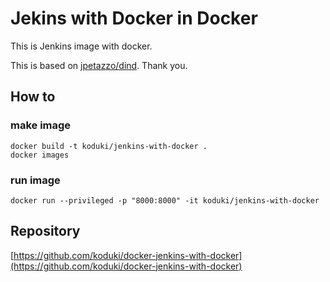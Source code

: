 Jekins with Docker in Docker
=======================

This is Jenkins image with docker.

This is based on [jpetazzo/dind](https://github.com/jpetazzo/dind). Thank you.

How to
-----------------------

### make image

```
docker build -t koduki/jenkins-with-docker .
docker images
```

### run image

```
docker run --privileged -p "8000:8000" -it koduki/jenkins-with-docker
```

Repository
----------------------

[https://github.com/koduki/docker-jenkins-with-docker](https://github.com/koduki/docker-jenkins-with-docker)
